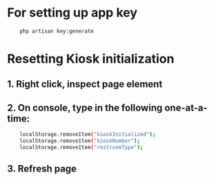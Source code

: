 # For setting up app key
```bash
    php artisan key:generate
```
# Resetting Kiosk initialization
## 1. Right click, inspect page element
## 2. On console, type in the following one-at-a-time:
```bash
    localStorage.removeItem("kioskInitialized");
    localStorage.removeItem("kioskNumber");
    localStorage.removeItem("restroomType");
```
## 3. Refresh page
